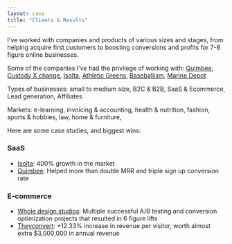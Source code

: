 ```yaml
---
layout: case
title: "Clients & Results"
---
```


I've worked with companies and products of various sizes and stages, from helping acquire first customers to boosting conversions and profits for 7-8 figure online businesses.

Some of the companies I’ve had the privilege of working with: [Quimbee](https://www.quimbee.com/), [Custody X change](https://www.custodyxchange.com/), [Isolta](https://www.isolta.fi/), [Athletic Greens](https://athleticgreens.com), [Baseballism](https://www.baseballism.com/), [Marine Depot](https://www.marinedepot.com/)

Types of businesses: small to medium size, B2C & B2B, SaaS & Ecommerce, Lead generation, Affiliates

Markets: e-learning, invoicing & accounting, health & nutrition, fashion, sports & hobbies, law, home & furniture, 

Here are some case studies, and biggest wins:

### SaaS 
* [Isolta](https://www.emilsw.com/case-studies/isolta): 400% growth in the market 
* [Quimbee](https://www.emilsw.com/case-studies/quimbee): Helped more than double MRR and triple sign up conversion rate 

### E-commerce 
* [Whole design studios](https://www.emilsw.com/case-studies/whole): Multiple successful A/B testing and conversion optimization projects that resulted in 6 figure lifts
* [Theyconvert](https://www.emilsw.com/case-studies/theyconvert): +12.33% increase in revenue per visitor, worth almost extra $3,000,000 in annual revenue 




